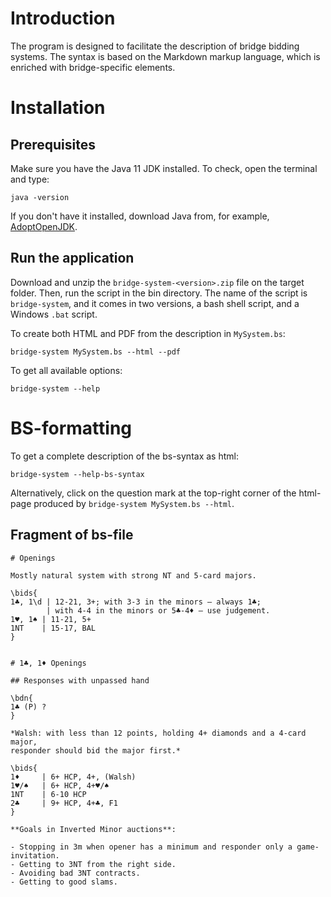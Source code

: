 # Introduction

The program is designed to facilitate the description
of bridge bidding systems. The syntax is based on the Markdown
markup language, which is enriched with bridge-specific elements.

# Installation

## Prerequisites

Make sure you have the Java 11 JDK installed.
To check, open the terminal and type:
```
java -version
```
If you don't have it installed, download Java from, for example,
<a href="https://adoptopenjdk.net/">AdoptOpenJDK</a>.

## Run the application

Download and unzip the `bridge-system-<version>.zip` file on the target folder.
Then, run the script in the bin directory.
The name of the script is `bridge-system`, and it comes in two versions,
a bash shell script, and a Windows `.bat` script.

To create both HTML and PDF from the description in `MySystem.bs`:
```
bridge-system MySystem.bs --html --pdf
```

To get all available options:
```
bridge-system --help
```

# BS-formatting

To get a complete description of the bs-syntax as html:
```
bridge-system --help-bs-syntax
```

Alternatively, click on the question mark at the top-right corner of
the html-page produced by `bridge-system MySystem.bs --html`.

## Fragment of bs-file

```
# Openings

Mostly natural system with strong NT and 5-card majors.

\bids{
1♣, 1\d | 12-21, 3+; with 3-3 in the minors – always 1♣;
        | with 4-4 in the minors or 5♣-4♦ – use judgement.
1♥, 1♠ | 11-21, 5+
1NT    | 15-17, BAL
}


# 1♣, 1♦ Openings

## Responses with unpassed hand

\bdn{
1♣ (P) ?
}

*Walsh: with less than 12 points, holding 4+ diamonds and a 4-card major,
responder should bid the major first.*

\bids{
1♦     | 6+ HCP, 4+, (Walsh)
1♥/♠   | 6+ HCP, 4+♥/♠
1NT    | 6-10 HCP
2♣     | 9+ HCP, 4+♣, F1
}

**Goals in Inverted Minor auctions**:

- Stopping in 3m when opener has a minimum and responder only a game-invitation.
- Getting to 3NT from the right side.
- Avoiding bad 3NT contracts.
- Getting to good slams.
```